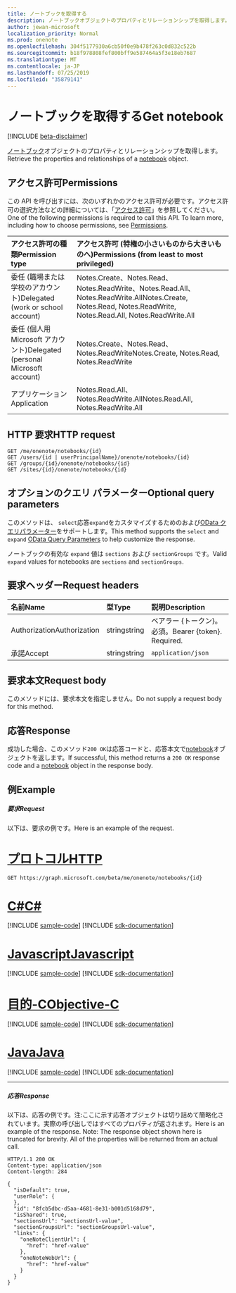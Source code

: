 ```yaml
---
title: ノートブックを取得する
description: ノートブックオブジェクトのプロパティとリレーションシップを取得します。
author: jewan-microsoft
localization_priority: Normal
ms.prod: onenote
ms.openlocfilehash: 304f5177930a6cb50f0e9b478f263c0d832c522b
ms.sourcegitcommit: b18f978808fef800bff9e587464a5f3e18eb7687
ms.translationtype: MT
ms.contentlocale: ja-JP
ms.lasthandoff: 07/25/2019
ms.locfileid: "35879141"
---
```

# <a name="get-notebook"></a><span data-ttu-id="6d089-103">ノートブックを取得する</span><span class="sxs-lookup"><span data-stu-id="6d089-103">Get notebook</span></span>

[!INCLUDE [beta-disclaimer](../../includes/beta-disclaimer.md)]

<span data-ttu-id="6d089-104">[ノートブック](../resources/notebook.md)オブジェクトのプロパティとリレーションシップを取得します。</span><span class="sxs-lookup"><span data-stu-id="6d089-104">Retrieve the properties and relationships of a [notebook](../resources/notebook.md) object.</span></span>
## <a name="permissions"></a><span data-ttu-id="6d089-105">アクセス許可</span><span class="sxs-lookup"><span data-stu-id="6d089-105">Permissions</span></span>
<span data-ttu-id="6d089-p101">この API を呼び出すには、次のいずれかのアクセス許可が必要です。アクセス許可の選択方法などの詳細については、「[アクセス許可](/graph/permissions-reference)」を参照してください。</span><span class="sxs-lookup"><span data-stu-id="6d089-p101">One of the following permissions is required to call this API. To learn more, including how to choose permissions, see [Permissions](/graph/permissions-reference).</span></span>

|<span data-ttu-id="6d089-108">アクセス許可の種類</span><span class="sxs-lookup"><span data-stu-id="6d089-108">Permission type</span></span>      | <span data-ttu-id="6d089-109">アクセス許可 (特権の小さいものから大きいものへ)</span><span class="sxs-lookup"><span data-stu-id="6d089-109">Permissions (from least to most privileged)</span></span>              |
|:--------------------|:---------------------------------------------------------|
|<span data-ttu-id="6d089-110">委任 (職場または学校のアカウント)</span><span class="sxs-lookup"><span data-stu-id="6d089-110">Delegated (work or school account)</span></span> | <span data-ttu-id="6d089-111">Notes.Create、Notes.Read、Notes.ReadWrite、Notes.Read.All、Notes.ReadWrite.All</span><span class="sxs-lookup"><span data-stu-id="6d089-111">Notes.Create, Notes.Read, Notes.ReadWrite, Notes.Read.All, Notes.ReadWrite.All</span></span>    |
|<span data-ttu-id="6d089-112">委任 (個人用 Microsoft アカウント)</span><span class="sxs-lookup"><span data-stu-id="6d089-112">Delegated (personal Microsoft account)</span></span> | <span data-ttu-id="6d089-113">Notes.Create、Notes.Read、Notes.ReadWrite</span><span class="sxs-lookup"><span data-stu-id="6d089-113">Notes.Create, Notes.Read, Notes.ReadWrite</span></span>    |
|<span data-ttu-id="6d089-114">アプリケーション</span><span class="sxs-lookup"><span data-stu-id="6d089-114">Application</span></span> | <span data-ttu-id="6d089-115">Notes.Read.All、Notes.ReadWrite.All</span><span class="sxs-lookup"><span data-stu-id="6d089-115">Notes.Read.All, Notes.ReadWrite.All</span></span> |

## <a name="http-request"></a><span data-ttu-id="6d089-116">HTTP 要求</span><span class="sxs-lookup"><span data-stu-id="6d089-116">HTTP request</span></span>
<!-- { "blockType": "ignored" } -->
```http
GET /me/onenote/notebooks/{id}
GET /users/{id | userPrincipalName}/onenote/notebooks/{id}
GET /groups/{id}/onenote/notebooks/{id}
GET /sites/{id}/onenote/notebooks/{id}
```
## <a name="optional-query-parameters"></a><span data-ttu-id="6d089-117">オプションのクエリ パラメーター</span><span class="sxs-lookup"><span data-stu-id="6d089-117">Optional query parameters</span></span>
<span data-ttu-id="6d089-118">このメソッドは、 `select`応答`expand`をカスタマイズするためのおよび[OData クエリパラメーター](https://developer.microsoft.com/graph/docs/concepts/query_parameters)をサポートします。</span><span class="sxs-lookup"><span data-stu-id="6d089-118">This method supports the `select` and `expand` [OData Query Parameters](https://developer.microsoft.com/graph/docs/concepts/query_parameters) to help customize the response.</span></span>

<span data-ttu-id="6d089-119">ノートブックの有効な `expand` 値は `sections` および `sectionGroups` です。</span><span class="sxs-lookup"><span data-stu-id="6d089-119">Valid `expand` values for notebooks are `sections` and `sectionGroups`.</span></span>

## <a name="request-headers"></a><span data-ttu-id="6d089-120">要求ヘッダー</span><span class="sxs-lookup"><span data-stu-id="6d089-120">Request headers</span></span>
| <span data-ttu-id="6d089-121">名前</span><span class="sxs-lookup"><span data-stu-id="6d089-121">Name</span></span>       | <span data-ttu-id="6d089-122">型</span><span class="sxs-lookup"><span data-stu-id="6d089-122">Type</span></span> | <span data-ttu-id="6d089-123">説明</span><span class="sxs-lookup"><span data-stu-id="6d089-123">Description</span></span>|
|:-----------|:------|:----------|
| <span data-ttu-id="6d089-124">Authorization</span><span class="sxs-lookup"><span data-stu-id="6d089-124">Authorization</span></span>  | <span data-ttu-id="6d089-125">string</span><span class="sxs-lookup"><span data-stu-id="6d089-125">string</span></span>  | <span data-ttu-id="6d089-p102">ベアラー {トークン}。必須。</span><span class="sxs-lookup"><span data-stu-id="6d089-p102">Bearer {token}. Required.</span></span> |
| <span data-ttu-id="6d089-128">承諾</span><span class="sxs-lookup"><span data-stu-id="6d089-128">Accept</span></span> | <span data-ttu-id="6d089-129">string</span><span class="sxs-lookup"><span data-stu-id="6d089-129">string</span></span> | `application/json` |

## <a name="request-body"></a><span data-ttu-id="6d089-130">要求本文</span><span class="sxs-lookup"><span data-stu-id="6d089-130">Request body</span></span>
<span data-ttu-id="6d089-131">このメソッドには、要求本文を指定しません。</span><span class="sxs-lookup"><span data-stu-id="6d089-131">Do not supply a request body for this method.</span></span>

## <a name="response"></a><span data-ttu-id="6d089-132">応答</span><span class="sxs-lookup"><span data-stu-id="6d089-132">Response</span></span>

<span data-ttu-id="6d089-133">成功した場合、このメソッド`200 OK`は応答コードと、応答本文で[notebook](../resources/notebook.md)オブジェクトを返します。</span><span class="sxs-lookup"><span data-stu-id="6d089-133">If successful, this method returns a `200 OK` response code and a [notebook](../resources/notebook.md) object in the response body.</span></span>
## <a name="example"></a><span data-ttu-id="6d089-134">例</span><span class="sxs-lookup"><span data-stu-id="6d089-134">Example</span></span>
##### <a name="request"></a><span data-ttu-id="6d089-135">要求</span><span class="sxs-lookup"><span data-stu-id="6d089-135">Request</span></span>
<span data-ttu-id="6d089-136">以下は、要求の例です。</span><span class="sxs-lookup"><span data-stu-id="6d089-136">Here is an example of the request.</span></span>

# <a name="httptabhttp"></a>[<span data-ttu-id="6d089-137">プロトコル</span><span class="sxs-lookup"><span data-stu-id="6d089-137">HTTP</span></span>](#tab/http)
<!-- {
  "blockType": "request",
  "name": "get_notebook"
}-->
```http
GET https://graph.microsoft.com/beta/me/onenote/notebooks/{id}
```
# <a name="ctabcsharp"></a>[<span data-ttu-id="6d089-138">C#</span><span class="sxs-lookup"><span data-stu-id="6d089-138">C#</span></span>](#tab/csharp)
[!INCLUDE [sample-code](../includes/snippets/csharp/get-notebook-csharp-snippets.md)]
[!INCLUDE [sdk-documentation](../includes/snippets/snippets-sdk-documentation-link.md)]

# <a name="javascripttabjavascript"></a>[<span data-ttu-id="6d089-139">Javascript</span><span class="sxs-lookup"><span data-stu-id="6d089-139">Javascript</span></span>](#tab/javascript)
[!INCLUDE [sample-code](../includes/snippets/javascript/get-notebook-javascript-snippets.md)]
[!INCLUDE [sdk-documentation](../includes/snippets/snippets-sdk-documentation-link.md)]

# <a name="objective-ctabobjc"></a>[<span data-ttu-id="6d089-140">目的-C</span><span class="sxs-lookup"><span data-stu-id="6d089-140">Objective-C</span></span>](#tab/objc)
[!INCLUDE [sample-code](../includes/snippets/objc/get-notebook-objc-snippets.md)]
[!INCLUDE [sdk-documentation](../includes/snippets/snippets-sdk-documentation-link.md)]

# <a name="javatabjava"></a>[<span data-ttu-id="6d089-141">Java</span><span class="sxs-lookup"><span data-stu-id="6d089-141">Java</span></span>](#tab/java)
[!INCLUDE [sample-code](../includes/snippets/java/get-notebook-java-snippets.md)]
[!INCLUDE [sdk-documentation](../includes/snippets/snippets-sdk-documentation-link.md)]

---

##### <a name="response"></a><span data-ttu-id="6d089-142">応答</span><span class="sxs-lookup"><span data-stu-id="6d089-142">Response</span></span>
<span data-ttu-id="6d089-p103">以下は、応答の例です。注:ここに示す応答オブジェクトは切り詰めて簡略化されています。実際の呼び出しではすべてのプロパティが返されます。</span><span class="sxs-lookup"><span data-stu-id="6d089-p103">Here is an example of the response. Note: The response object shown here is truncated for brevity. All of the properties will be returned from an actual call.</span></span>
<!-- {
  "blockType": "response",
  "truncated": true,
  "@odata.type": "microsoft.graph.notebook"
} -->
```http
HTTP/1.1 200 OK
Content-type: application/json
Content-length: 284

{
  "isDefault": true,
  "userRole": {
  },
  "id": "8fcb5dbc-d5aa-4681-8e31-b001d5168d79",
  "isShared": true,
  "sectionsUrl": "sectionsUrl-value",
  "sectionGroupsUrl": "sectionGroupsUrl-value",
  "links": {
    "oneNoteClientUrl": {
      "href": "href-value"
    },
    "oneNoteWebUrl": {
      "href": "href-value"
    }
  }
}
```

<!-- uuid: 8fcb5dbc-d5aa-4681-8e31-b001d5168d79
2015-10-25 14:57:30 UTC -->
<!--
{
  "type": "#page.annotation",
  "description": "Get notebook",
  "keywords": "",
  "section": "documentation",
  "tocPath": "",
  "suppressions": [
  ]
}
-->
